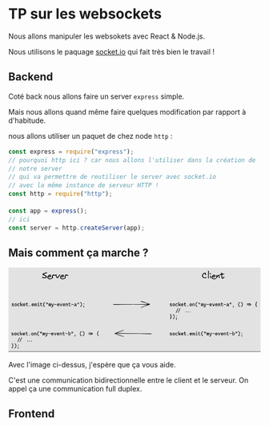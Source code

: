 # TP sur les websockets

Nous allons manipuler les websokets avec React & Node.js.

Nous utilisons le paquage [socket.io](https://socket.io/) qui fait très bien le travail !


## Backend

Coté back nous allons faire un server `express` simple.

Mais nous allons quand même faire quelques modification par rapport à d'habitude.

nous allons utiliser un paquet de chez node `http` :

```js
const express = require("express");
// pourquoi http ici ? car nous allons l'utiliser dans la création de 
// notre server
// qui va permettre de reutiliser le server avec socket.io 
// avec la même instance de serveur HTTP !
const http = require("http");

const app = express();
// ici
const server = http.createServer(app);
```

## Mais comment ça marche ?

![](./_doc/socketio.png)

Avec l'image ci-dessus, j'espère que ça vous aide.

C'est une communication bidirectionnelle entre le client et le serveur. On appel ça une communication full duplex.

## Frontend
